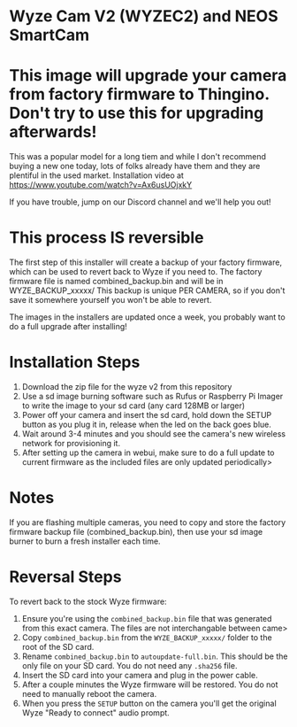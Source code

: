 # Wyze Cam V2 (WYZEC2) and NEOS SmartCam

# This image will upgrade your camera from factory firmware to Thingino. Don't try to use this for upgrading afterwards!

This was a popular model for a long tiem and while I don't recommend buying a new one today, lots of folks already have them and they are plentiful in the used market.
Installation video at https://www.youtube.com/watch?v=Ax6usUOjxkY

If you have trouble, jump on our Discord channel and we'll help you out!

# This process IS reversible

The first step of this installer will create a backup of your factory firmware, which can be used to revert back to Wyze if you need to.
The factory firmware file is named combined_backup.bin and will be in WYZE_BACKUP_xxxxx/
This backup is unique PER CAMERA, so if you don't save it somewhere yourself you won't be able to revert.

The images in the installers are updated once a week, you probably want to do a full upgrade after installing!


# Installation Steps

1. Download the zip file for the wyze v2 from this repository
2. Use a sd image burning software such as Rufus or Raspberry Pi Imager to write the image to your sd card (any card 128MB or larger)
3. Power off your camera and insert the sd card, hold down the SETUP button as you plug it in, release when the led on the back goes blue.
4. Wait around 3-4 minutes and you should see the camera's new wireless network for provisioning it.
5. After setting up the camera in webui, make sure to do a full update to current firmware as the included files are only updated periodically>

# Notes

If you are flashing multiple cameras, you need to copy and store the factory firmware backup file (combined_backup.bin), then use
your sd image burner to burn a fresh installer each time.

# Reversal Steps

To revert back to the stock Wyze firmware:

1. Ensure you're using the `combined_backup.bin` file that was generated from this exact camera. The files are not interchangable between came>
2. Copy `combined_backup.bin` from the `WYZE_BACKUP_xxxxx/` folder to the root of the SD card.
3. Rename `combined_backup.bin` to `autoupdate-full.bin`. This should be the only file on your SD card. You do not need any `.sha256` file.
4. Insert the SD card into your camera and plug in the power cable.
5. After a couple minutes the Wyze firmware will be restored. You do not need to manually reboot the camera.
6. When you press the `SETUP` button on the camera you'll get the original Wyze "Ready to connect" audio prompt.
